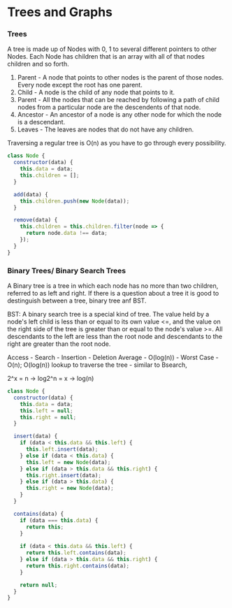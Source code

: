 # Trees and Graphs 

### Trees
A tree is made up of Nodes with 0, 1 to several different pointers to other Nodes. Each Node has 
children that is an array with all of that nodes children and so forth. 

1. Parent - A node that points to other nodes is the parent of those nodes. Every node except the root has one parent. 
2. Child - A node is the child of any node that points to it. 
3. Parent - All the nodes that can be reached by following a path of child nodes from a particular node are the descendents of that node. 
4. Ancestor - An ancestor of a node is any other node for which the node is a descendant. 
5. Leaves - The leaves are nodes that do not have any children.

Traversing a regular tree is O(n) as you have to go through every possibility. 

```js
class Node {
  constructor(data) {
    this.data = data;
    this.children = [];
  }

  add(data) {
    this.children.push(new Node(data));
  }

  remove(data) {
    this.children = this.children.filter(node => {
      return node.data !== data;
    });
  }
}

```

### Binary Trees/ Binary Search Trees
A Binary tree is a tree in which each node has no more than two children, referred to as left and right. If there is a question about a tree it is good to destinguish between a tree, binary tree anf BST.

BST:
A binary search tree is a special kind of tree. The value held by a node's left child is less than or equal to its own value <=, and the value on the right side of the tree is greater than or equal to the node's value >=. All descendants to the left are less than the root node and descendants to the right are greater than the root node. 

Access - Search - Insertion - Deletion
Average - O(log(n)) - Worst Case - O(n);
O(log(n)) lookup to traverse the tree - similar to Bsearch, 

2^x = n -> log2^n = x -> log(n)

```js
class Node {
  constructor(data) {
    this.data = data;
    this.left = null;
    this.right = null;
  }

  insert(data) {
    if (data < this.data && this.left) {
      this.left.insert(data);
    } else if (data < this.data) {
      this.left = new Node(data);
    } else if (data > this.data && this.right) {
      this.right.insert(data);
    } else if (data > this.data) {
      this.right = new Node(data);
    }
  }

  contains(data) {
    if (data === this.data) {
      return this;
    } 
    
    if (data < this.data && this.left) {
      return this.left.contains(data);
    } else if (data > this.data && this.right) {
      return this.right.contains(data);
    }

    return null;
  }
}
```

